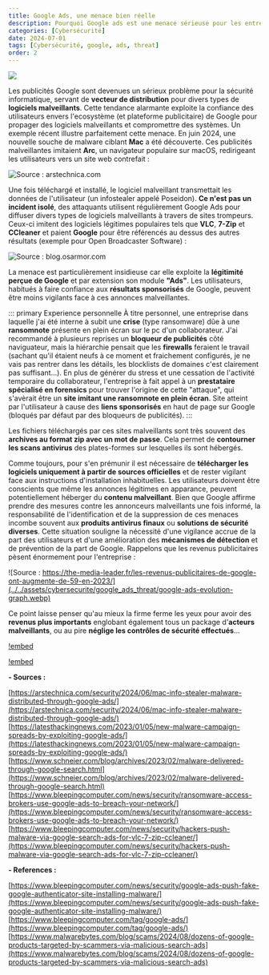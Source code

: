 ```yaml
---
title: Google Ads, une menace bien réelle
description: Pourquoi Google ads est une menace sérieuse pour les entreprises et les particuliers.
categories: [Cybersécurité]
date: 2024-07-01
tags: [Cybersécurité, google, ads, threat]
order: 2
---
```


![](../../assets/cybersecurite/google_ads_threat/google-ads.webp)

Les publicités Google sont devenues un sérieux problème pour la sécurité informatique, servant de **vecteur de distribution** pour divers types de **logiciels malveillants**.
Cette tendance alarmante exploite la confiance des utilisateurs envers l'ecosystème (et plateforme publicitaire) de Google pour propager des logiciels malveillants et
compromettre des systèmes. Un exemple récent illustre parfaitement cette menace. En juin 2024, une nouvelle souche de malware ciblant **Mac** a été découverte.
Ces publicités malveillantes imitaient **Arc**, un navigateur populaire sur macOS, redirigeant les utilisateurs vers un site web contrefait :  

![Source : arstechnica.com](../../assets/cybersecurite/google_ads_threat/malicious-google-ad-for-fake-arc-browser.webp)

Une fois téléchargé et installé, le logiciel malveillant transmettait les données de l'utilisateur (un infostealer appelé Poseidon).
**Ce n'est pas un incident isolé**, des attaquants utilisent régulièrement Google Ads pour diffuser divers types de logiciels malveillants à travers de sites trompeurs.
Ceux-ci imitent des logiciels légitimes populaires tels que **VLC**, **7-Zip** et **CCleaner** et paient **Google** pour être référencés au dessus des autres résultats (exemple pour Open Broadcaster Software) :  

![Source : blog.osarmor.com](../../assets/cybersecurite/google_ads_threat/obs-studio-search-results.webp)

La menace est particulièrement insidieuse car elle exploite la **légitimité perçue de Google** et par extension son module **"Ads"**. Les utilisateurs, habitués à faire confiance aux **résultats sponsorisés** de Google, peuvent être moins vigilants face à ces annonces malveillantes. 

::: primary Experience personnelle
À titre personnel, une entreprise dans laquelle j'ai été interne à subit une **crise** (type ransomware) dûe à une **ransomnote** présente en plein écran sur le pc d'un collaborateur. J'ai recommandé à plusieurs reprises un **bloqueur de publicités** côté naviguateur, mais la hiérarchie pensait que les **firewalls** feraient le travail (sachant qu'il étaient neufs à ce moment et fraichement configurés, je ne vais pas rentrer dans les détails, les blocklists de domaines c'est clairement pas suffisant...). En plus de générer du stress et une cessation de l'activité temporaire du collaborateur, l'entreprise à fait appel à un **prestataire spécialisé en forensics** pour trouver l'origine de cette "attaque", qui s'avèrait être un **site imitant une ransomnote en plein écran**. Site atteint par l'utilisateur à cause des **liens sponsorisés** en haut de page sur Google (bloqués par défaut par des bloqueurs de publicités).
::: 

Les fichiers téléchargés par ces sites malveillants sont très souvent des **archives au format zip avec un mot de passe**. Cela permet de **contourner les scans antivirus** des plates-formes sur lesquelles ils sont hébergés.  

Comme toujours, pour s'en prémunir il est nécessaire de **télécharger les logiciels uniquement à partir de sources officielles** et de rester vigilant face aux instructions d'installation inhabituelles. Les utilisateurs doivent être conscients que même les annonces légitimes en apparance, peuvent potentiellement héberger du **contenu malveillant**. Bien que Google affirme prendre des mesures contre les annonceurs malveillants une fois informé, la responsabilité de l'identification et de la suppression de ces menaces incombe souvent aux **produits antivirus finaux** ou **solutions de sécurité diverses**. Cette situation souligne la nécessité d'une vigilance accrue de la part des utilisateurs et d'une amélioration des **mécanismes de détection** et de prévention de la part de Google. Rappelons que les revenus publicitaires pèsent énormement pour l'entreprise :  

![Source : https://the-media-leader.fr/les-revenus-publicitaires-de-google-ont-augmente-de-59-en-2023/](../../assets/cybersecurite/google_ads_threat/google-ads-evolution-graph.webp)

Ce point laisse penser qu'au mieux la firme ferme les yeux pour avoir des **revenus plus importants** englobant également tous un package d'**acteurs malveillants**, ou au pire **néglige les contrôles de sécurité effectués**...  

[!embed](https://youtu.be/c5fAiwVvr6s)
 
[!embed](https://youtu.be/kgckm2DGOOY)

**- Sources :**

[https://arstechnica.com/security/2024/06/mac-info-stealer-malware-distributed-through-google-ads/](https://arstechnica.com/security/2024/06/mac-info-stealer-malware-distributed-through-google-ads/)  
[https://latesthackingnews.com/2023/01/05/new-malware-campaign-spreads-by-exploiting-google-ads/](https://latesthackingnews.com/2023/01/05/new-malware-campaign-spreads-by-exploiting-google-ads/)  
[https://www.schneier.com/blog/archives/2023/02/malware-delivered-through-google-search.html](https://www.schneier.com/blog/archives/2023/02/malware-delivered-through-google-search.html)  
[https://www.bleepingcomputer.com/news/security/ransomware-access-brokers-use-google-ads-to-breach-your-network/](https://www.bleepingcomputer.com/news/security/ransomware-access-brokers-use-google-ads-to-breach-your-network/)  
[https://www.bleepingcomputer.com/news/security/hackers-push-malware-via-google-search-ads-for-vlc-7-zip-ccleaner/](https://www.bleepingcomputer.com/news/security/hackers-push-malware-via-google-search-ads-for-vlc-7-zip-ccleaner/)  

**- References :**

[https://www.bleepingcomputer.com/news/security/google-ads-push-fake-google-authenticator-site-installing-malware/](https://www.bleepingcomputer.com/news/security/google-ads-push-fake-google-authenticator-site-installing-malware/)  
[https://www.bleepingcomputer.com/tag/google-ads/](https://www.bleepingcomputer.com/tag/google-ads/)  
[https://www.malwarebytes.com/blog/scams/2024/08/dozens-of-google-products-targeted-by-scammers-via-malicious-search-ads](https://www.malwarebytes.com/blog/scams/2024/08/dozens-of-google-products-targeted-by-scammers-via-malicious-search-ads)
